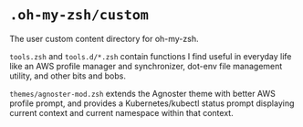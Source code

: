 # `.oh-my-zsh/custom`

The user custom content directory for oh-my-zsh.

`tools.zsh` and `tools.d/*.zsh` contain functions I find useful in everyday life like an AWS profile manager and synchronizer, dot-env file management utility, and other bits and bobs.

`themes/agnoster-mod.zsh` extends the Agnoster theme with better AWS profile prompt, and provides a Kubernetes/kubectl status prompt displaying current context and current namespace within that context.
